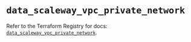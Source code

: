 # `data_scaleway_vpc_private_network`

Refer to the Terraform Registry for docs: [`data_scaleway_vpc_private_network`](https://registry.terraform.io/providers/scaleway/scaleway/2.53.0/docs/data-sources/vpc_private_network).
